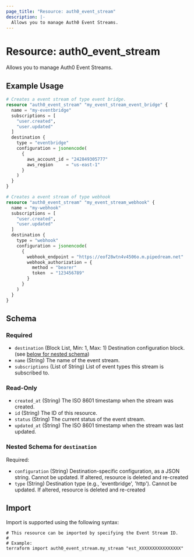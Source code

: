 ```yaml
---
page_title: "Resource: auth0_event_stream"
description: |-
  Allows you to manage Auth0 Event Streams.
---
```


# Resource: auth0_event_stream

Allows you to manage Auth0 Event Streams.

## Example Usage

```terraform
# Creates a event stream of type event bridge.
resource "auth0_event_stream" "my_event_stream_event_bridge" {
  name = "my-eventbridge"
  subscriptions = [
    "user.created",
    "user.updated"
  ]
  destination {
    type = "eventbridge"
    configuration = jsonencode(
      {
        aws_account_id = "242849305777"
        aws_region     = "us-east-1"
      }
    )
  }
}

# Creates a event stream of type webhook
resource "auth0_event_stream" "my_event_stream_webhook" {
  name = "my-webhook"
  subscriptions = [
    "user.created",
    "user.updated"
  ]
  destination {
    type = "webhook"
    configuration = jsonencode(
      {
        webhook_endpoint = "https://eof28wtn4v4506o.m.pipedream.net"
        webhook_authorization = {
          method = "bearer"
          token  = "123456789"
        }
      }
    )
  }
}
```

<!-- schema generated by tfplugindocs -->
## Schema

### Required

- `destination` (Block List, Min: 1, Max: 1) Destination configuration block. (see [below for nested schema](#nestedblock--destination))
- `name` (String) The name of the event stream.
- `subscriptions` (List of String) List of event types this stream is subscribed to.

### Read-Only

- `created_at` (String) The ISO 8601 timestamp when the stream was created.
- `id` (String) The ID of this resource.
- `status` (String) The current status of the event stream.
- `updated_at` (String) The ISO 8601 timestamp when the stream was last updated.

<a id="nestedblock--destination"></a>
### Nested Schema for `destination`

Required:

- `configuration` (String) Destination-specific configuration, as a JSON string. Cannot be updated. If altered, resource is deleted and re-created
- `type` (String) Destination type (e.g., 'eventbridge', 'http'). Cannot be updated. If altered, resource is deleted and re-created

## Import

Import is supported using the following syntax:

```shell
# This resource can be imported by specifying the Event Stream ID.
#
# Example:
terraform import auth0_event_stream.my_stream "est_XXXXXXXXXXXXXXXX"
```

